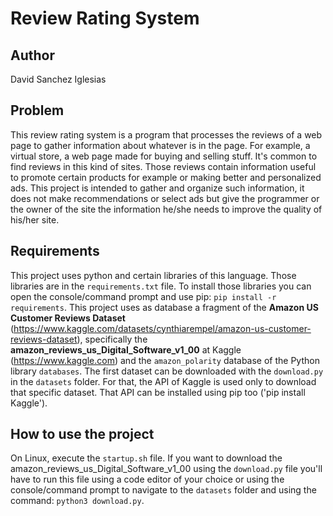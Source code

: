 # Review Rating System

## Author

David Sanchez Iglesias

## Problem

This review rating system is a program that processes the reviews of a web page to gather information about whatever is in the page. For example, a virtual store, a web page made for buying and selling stuff. It's common to find reviews in this kind of sites. Those reviews contain information useful to promote certain products for example or making better and personalized ads. This project is intended to gather and organize such information, it does not make recommendations or select ads but give the programmer or the owner of the site the information he/she needs to improve the quality of his/her site.

## Requirements

This project uses python and certain libraries of this language. Those libraries are in the ```requirements.txt``` file. To install those libraries you can open the console/command prompt and use pip: ```pip install -r requirements```.
This project uses as database a fragment of the **Amazon US Customer Reviews Dataset** (<https://www.kaggle.com/datasets/cynthiarempel/amazon-us-customer-reviews-dataset>), specifically the **amazon_reviews_us_Digital_Software_v1_00** at Kaggle (<https://www.kaggle.com>) and the `amazon_polarity` database of the Python library ```databases```. The first dataset can be downloaded with the `download.py` in the `datasets` folder. For that, the API of Kaggle is used only to download that specific dataset. That API can be installed using pip too ('pip install Kaggle').

## How to use the project

On Linux, execute the `startup.sh` file. If you want to download the amazon_reviews_us_Digital_Software_v1_00 using the `download.py` file you'll have to run this file using a code editor of your choice or using the console/command prompt to navigate to the `datasets` folder and using the command: `python3 download.py`.
